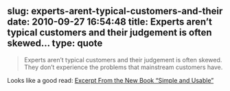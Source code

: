 slug: experts-arent-typical-customers-and-their
date: 2010-09-27 16:54:48
title: Experts aren’t typical customers and their judgement is often skewed...
type: quote
---

> Experts aren’t typical customers and their judgement is often skewed. They don’t experience the problems that mainstream customers have.

Looks like a good read: [Excerpt From the New Book “Simple and Usable”](http://uxmag.com/design/excerpt-from-the-new-book-simple-and-usable)
